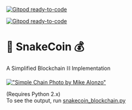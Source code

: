 [![Gitpod ready-to-code](https://img.shields.io/badge/Gitpod-ready--to--code-blue?logo=gitpod)](https://gitpod.io/#https://github.com/schedutron/SnakeCoin)

[![Gitpod ready-to-code](https://img.shields.io/badge/Gitpod-ready--to--code-blue?logo=gitpod)](https://gitpod.io/#https://github.com/schedutron/SnakeCoin)

# :snake: SnakeCoin 💰
A Simplified Blockchain ⛓ Implementation

[!["Simple Chain Photo by Mike Alonzo"](https://source.unsplash.com/Xe7za0JtTeM/500x250)](https://www.blockchain.com)

(Requires Python 2.x)<br>
To see the output, run [snakecoin_blockchain.py](/snakecoin_blockchain.py)
